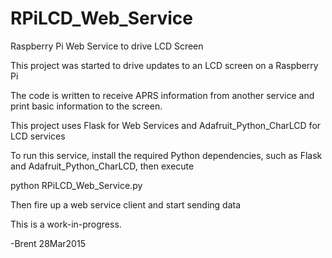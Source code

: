 # RPiLCD_Web_Service
Raspberry Pi Web Service to drive LCD Screen

This project was started to drive updates to an LCD screen on a Raspberry Pi

The code is written to receive APRS information from another service and print
basic information to the screen. 

This project uses Flask for Web Services and Adafruit_Python_CharLCD for LCD 
services

To run this service, install the required Python dependencies, such as Flask
and Adafruit_Python_CharLCD, then execute 

   python RPiLCD_Web_Service.py
   
   Then fire up a web service client and start sending data

This is a work-in-progress. 

-Brent 28Mar2015
